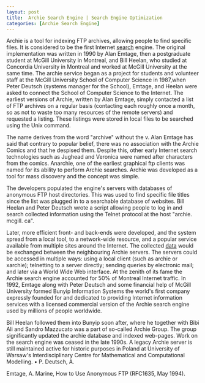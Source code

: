 ```yaml
---
layout: post
title:  Archie Search Engine | Search Engine Optimization
categories: [Archie Search Engine]
---
```


Archie is a tool for indexing FTP archives, allowing people to find specific files. It is considered to be the first Internet [search](https://org1981.github.io/Audio-Search-Engine) engine. The original implementation was written in 1990 by Alan Emtage, then a postgraduate student at McGill University in Montreal, and Bill Heelan, who studied at Concordia University in Montreal and worked at McGill University at the same time. The archie service began as a project for students and volunteer staff at the McGill University School of Computer Science in 1987,when Peter Deutsch (systems manager for the School), Emtage, and Heelan were asked to connect the School of Computer Science to the Internet. The earliest versions of Archie, written by Alan Emtage, simply contacted a list of FTP archives on a regular basis (contacting each roughly once a month, so as not to waste too many resources of the remote servers) and requested a listing. These listings were stored in local files to be searched using the Unix command.

The name derives from the word "archive" without the v. Alan Emtage has said that contrary to popular belief, there was no association with the Archie Comics and that he despised them. Despite this, other early Internet search technologies such as Jughead and Veronica were named after characters from the comics. Anarchie, one of the earliest graphical ftp clients was named for its ability to perform Archie searches. Archie was developed as a tool for mass discovery and the concept was simple.

The developers populated the engine's servers with databases of anonymous FTP host directories. This was used to find specific file titles since the list was plugged in to a searchable database of websites. Bill Heelan and Peter Deutsch wrote a script allowing people to log in and search collected information using the Telnet protocol at the host "archie. mcgill. ca".

Later, more efficient front- and back-ends were developed, and the system spread from a local tool, to a network-wide resource, and a popular service available from multiple sites around the Internet. The collected [data](https://org1979.github.io/Data-Type) would be exchanged between the neighbouring Archie servers. The servers could be accessed in multiple ways: using a local client (such as archie or xarchie); telnetting to a server directly; sending queries by electronic mail; and later via a World Wide Web interface. At the zenith of its fame the Archie search engine accounted for 50% of Montreal Internet traffic. In 1992, Emtage along with Peter Deutsch and some financial help of McGill University formed Bunyip Information Systems the world's first company expressly founded for and dedicated to providing Internet information services with a licensed commercial version of the Archie search engine used by millions of people worldwide.

Bill Heelan followed them into Bunyip soon after, where he together with Bibi Ali and Sandro Mazzucato was a part of so-called Archie Group. The group significantly updated the archie database and indexed web-pages. Work on the search engine was ceased in the late 1990s. A legacy Archie server is still maintained active for historic purposes in Poland at University of Warsaw's Interdisciplinary Centre for Mathematical and Computational Modelling. • P. Deutsch, A.

Emtage, A. Marine, How to Use Anonymous FTP (RFC1635, May 1994).

